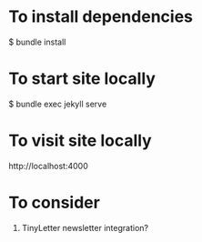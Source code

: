 # To install dependencies
$ bundle install

# To start site locally
$ bundle exec jekyll serve

# To visit site locally
http://localhost:4000 


# To consider
1. TinyLetter newsletter integration?
